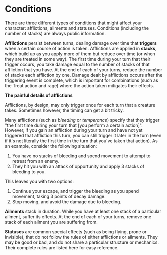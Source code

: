 # Conditions

There are three different types of conditions that might affect your character: afflictions, ailments and statuses.
Conditions (including the number of stacks) are always public information.

**Afflictions** persist between turns, dealing damage over time that **triggers** when a certain course of action is taken. Afflictions are applied in **stacks,** which build up as you apply more of them but reduce over time (or when they are treated in some way).
The first time during your turn that their trigger occurs, you take damage equal to the number of stacks of that affliction that you have.
At the end of each of your turns, reduce the number of stacks each affliction by one. Damage dealt by afflictions occurs after the triggering event is complete, which is important for combinations (such as the Treat action and rage) where the action taken mitigates their effects.

<div class="infobox">

**The painful details of afflictions**

Afflictions, by design, may only trigger once for each turn that a creature takes. Sometimes however, the timing can get a bit tricky.

Many afflictions (such as _bleeding_ or _temperance_) specify that they trigger "the first time during your turn that [you perform a certain action]". However, if you gain an affliction during your turn and have not yet triggered that affliction this turn, you can still trigger it later in the turn (even if it's not literally the first time in the turn that you've taken that action). As an example, consider the following situation:

1. You have no stacks of bleeding and spend movement to attempt to retreat from an enemy.
2. They hit you with an attack of opportunity and apply 3 stacks of bleeding to you.

This leaves you with two options:

1. Continue your escape, and trigger the bleeding as you spend movement, taking 3 points of decay damage.
2. Stop moving, and avoid the damage due to bleeding.

</div>

**Ailments** stack in duration. While you have at least one stack of a particular ailment, suffer its effects.
At the end of each of your turns, remove one stack of each ailment you are suffering from.

**Statuses** are common special effects (such as being flying, prone or invisible), that do not follow the rules of either afflictions or ailments.
They may be good or bad, and do not share a particular structure or mechanics. Their complete rules are listed here for easy reference.
